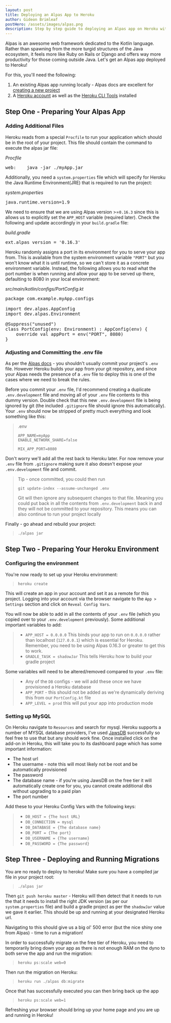 ```yaml
---
layout: post
title: Deploying an Alpas App to Heroku
author: Gideon Brimleaf
postHero: /assets/images/alpas.png
description: Step by step guide to deploying an Alpas app on Heroku with MySQL
---
```


Alpas is an awesome web framework dedicated to the Kotlin language.  Rather than spawning from the more turgid structures of the Java ecosystem, it feels more like Ruby on Rails or Django and offers way more productivity for those coming outside Java.  Let's get an Alpas app deployed to Heroku!

For this, you'll need the following:

1. An existing Alpas app running locally - Alpas docs are excellent for [creating a new project](https://alpas.dev/docs/installation)
2. A [Heroku account](https://heroku.com/) as well as the [Heroku CLI Tools](https://devcenter.heroku.com/articles/heroku-cli) installed

## Step One - Preparing Your Alpas App

### Adding Additional Files

Heroku reads from a special `Procfile` to run your application which should be in the root of your
project.  This file should contain the command to execute the alpas jar file:

<span class="font-weight-bold">*Procfile*</span>
<pre class="p-2 bg-primary text-light">
web:    java -jar ./myApp.jar
</pre>

Additionally, you need a `system.properties` file which will specify for Heroku the Java Runtime Environment(JRE) that is required to 
run the project:

<span class="font-weight-bold">*system.properties*</span>
<pre class="p-2 bg-primary text-light">
java.runtime.version=1.9
</pre>

We need to ensure that we are using Alpas version >=`0.16.3` since this is allows us to explicitly set the `APP_HOST` variable
(required later). Check the following and update accordingly in your `build.gradle` file:

<span class="font-weight-bold">*build.gradle*</span>
<pre class="p-2 bg-primary text-light">
ext.alpas_version = '0.16.3'
</pre>

Heroku randomly assigns a port in its environment for you to serve your app from. This is available from the system environment variable `"PORT"`
but you won't know what it is until runtime, so we can't store it as a concrete environment variable.  Instead, the following allows you to read
what the port number is when running and allow your app to be served up there, defaulting to 8080 in your local environment:

<span class="font-weight-bold">*src/main/kotlin/configs/PortConfig.kt*</span>
<pre class="p-2 bg-primary text-light">
package com.example.myApp.configs

import dev.alpas.AppConfig
import dev.alpas.Environment

@Suppress("unused")
class PortConfig(env: Environment) : AppConfig(env) {
    override val appPort = env("PORT", 8080)
}
</pre>

### Adjusting and Committing the .env file

As per the [Alpas docs](https://alpas.dev/docs/configuration#environment) - you shouldn't usually commit your project's `.env` file.
However Heroku builds your app from your git repository, and since your Alpas needs the presence of a `.env` file to deploy this is one of
the cases where we need to break the rules.

Before you commit your `.env` file, I'd recommend creating a duplicate `.env.development` file and moving all of your `.env` file contents
to this dummy version.  Double check that this new `.env.development` file is being ignored by git (the included `.gitignore` file should 
ignore this automatically). Your `.env` should now be stripped of pretty much everything and look something like this:

>.env
>```
>APP_NAME=myApp
>ENABLE_NETWORK_SHARE=false
>
>MIX_APP_PORT=8080
>```

Don't worry we'll add all the rest back to Heroku later. For now remove your `.env` file from `.gitignore` making sure
it also doesn't expose your `.env.development` file and commit.

>Tip - once committed, you could then run 
>
>`git update-index --assume-unchanged .env` 
>
>Git will then ignore any subsequent changes to that file.  Meaning you could put back in all the contents from
>`.env.development` back in and they will not be committed to your repository. This means you can also continue to
>run your project locally

Finally - go ahead and rebuild your project:

>`./alpas jar`


## Step Two - Preparing Your Heroku Environment

### Configuring the environment

You're now ready to set up your Heroku environment:

>`heroku create`

 This will create an app in your account and set it as a remote for this project. Logging into your account via the browser
 navigate to the `App > Settings` section and click on `Reveal Config Vars`.
 
 You will now be able to add in all the contents of your `.env` file (which you copied over to your `.env.development` previously).
 Some additional important variables to add:
 
>* `APP_HOST = 0.0.0.0`  This binds your app to run on `0.0.0.0` rather than localhost (`127.0.0.1`) which is essential for Heroku. 
> Remember, you need to be using Alpas 0.16.3 or greater to get this to work.
>* `GRADLE_TASK = shadowJar` This tells Heroku how to build your gradle project

Some variables will need to be altered/removed compared to your `.env` file:
>* Any of the `DB` configs - we will add these once we have provisioned a Heroku database
>* `APP_PORT` - this should not be added as we're dynamically deriving this from our `PortConfig.kt` file
>* `APP_LEVEL = prod` this will put your app into production mode

### Setting up MySQL

On Heroku navigate to `Resources` and search for mysql.  Heroku supports a number of MYSQL database providers, I've used 
[JawsDB](https://elements.heroku.com/addons/jawsdb) successfully so feel free to use that but any should work fine. Once installed
click on the add-on in Heroku, this will take you to its dashboard page which has some important information:

* The host url
* The username - note this will most likely not be root and be automatically provisioned
* The password
* The database name - if you're using JawsDB on the free tier it will automatically
create one for you, you cannot create additional dbs without upgrading to a paid plan
* The port number

Add these to your Heroku Config Vars with the following keys:

>* `DB_HOST = {The host URL}`
>* `DB_CONNECTION = mysql`
>* `DB_DATABASE = {The database name}`
>* `DB_PORT = {The port}`
>* `DB_USERNAME = {The username}`
>* `DB_PASSWORD = {The password}`

## Step Three - Deploying and Running Migrations

You are no ready to deploy to heroku!  Make sure you have a compiled jar file in your project root:

>`./alpas jar`

Then `git push heroku master` - Heroku will then detect that it needs to run the that it needs to install
the right JDK version (as per our `system.properties` file) and build a gradle project as
per the `shadowJar` value we gave it earlier. This should be up and running at your designated Heroku url.

Navigating to this should give us a big ol' 500 error (but the nice shiny one from Alpas) - time to run a migration!

In order to successfully migrate on the free tier of Heroku, you need to temporarily bring down your app as there is not
enough RAM on the dyno to both serve the app and run the migration:

>`heroku ps:scale web=0`

Then run the migration on Heroku:

> `heroku run ./alpas db:migrate`

Once that has successfully executed you can then bring back up the app

> `heroku ps:scale web=1`

Refreshing your browser should bring up your home page and you are up and running in Heroku!